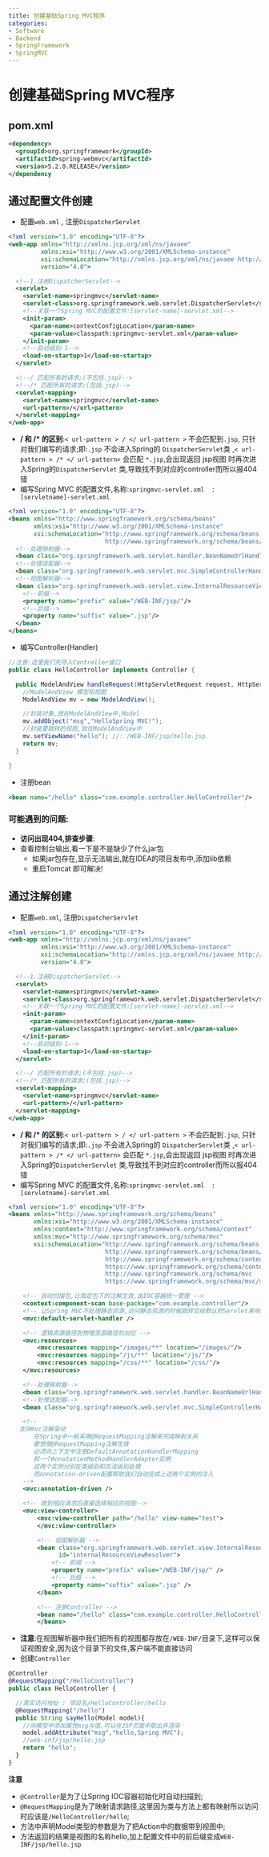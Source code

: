 ```yaml
---
title: 创建基础Spring MVC程序
categories:
- Software
- Backend
- SpringFramework
- SpringMVC
---
```

# 创建基础Spring MVC程序

## pom.xml

```xml
<dependency>
  <groupId>org.springframework</groupId>
  <artifactId>spring-webmvc</artifactId>
  <version>5.2.0.RELEASE</version>
</dependency
```

## 通过配置文件创建

- 配置`web.xml`  , 注册`DispatcherServlet`

```xml
<?xml version="1.0" encoding="UTF-8"?>
<web-app xmlns="http://xmlns.jcp.org/xml/ns/javaee"
         xmlns:xsi="http://www.w3.org/2001/XMLSchema-instance"
         xsi:schemaLocation="http://xmlns.jcp.org/xml/ns/javaee http://xmlns.jcp.org/xml/ns/javaee/web-app_4_0.xsd"
         version="4.0">

  <!--1.注册DispatcherServlet-->
  <servlet>
    <servlet-name>springmvc</servlet-name>
    <servlet-class>org.springframework.web.servlet.DispatcherServlet</servlet-class>
    <!--关联一个Spring MVC的配置文件:[servlet-name]-servlet.xml-->
    <init-param>
      <param-name>contextConfigLocation</param-name>
      <param-value>classpath:springmvc-servlet.xml</param-value>
    </init-param>
    <!--启动级别-1-->
    <load-on-startup>1</load-on-startup>
  </servlet>

  <!--/ 匹配所有的请求;(不包括.jsp)-->
  <!--/* 匹配所有的请求;(包括.jsp)-->
  <servlet-mapping>
    <servlet-name>springmvc</servlet-name>
    <url-pattern>/</url-pattern>
  </servlet-mapping>
</web-app>
```

- **/ 和 /\* 的区别**:`< url-pattern > / </ url-pattern >` 不会匹配到`.jsp`, 只针对我们编写的请求;即:`.jsp` 不会进入Spring的 `DispatcherServlet`类 ,`< url-pattern > /* </ url-pattern>` 会匹配 `*.jsp`,会出现返回 jsp视图 时再次进入Spring的`DispatcherServlet` 类,导致找不到对应的controller而所以报404错
- 编写Spring MVC 的配置文件,名称:`springmvc-servlet.xml  : [servletname]-servlet.xml`

```xml
<?xml version="1.0" encoding="UTF-8"?>
<beans xmlns="http://www.springframework.org/schema/beans"
       xmlns:xsi="http://www.w3.org/2001/XMLSchema-instance"
       xsi:schemaLocation="http://www.springframework.org/schema/beans
                           http://www.springframework.org/schema/beans/spring-beans.xsd">
  <!--处理映射器-->
  <bean class="org.springframework.web.servlet.handler.BeanNameUrlHandlerMapping"/>
  <!--处理适配器-->
  <bean class="org.springframework.web.servlet.mvc.SimpleControllerHandlerAdapter"/>
  <!--视图解析器-->
  <bean class="org.springframework.web.servlet.view.InternalResourceViewResolver" name="InternalResourceViewResolver">
    <!--前缀-->
    <property name="prefix" value="/WEB-INF/jsp/"/>
    <!--后缀-->
    <property name="suffix" value=".jsp"/>
  </bean>
</beans>
```

- 编写Controller(Handler)

```java
//注意:这里我们先导入Controller接口
public class HelloController implements Controller {

  public ModelAndView handleRequest(HttpServletRequest request, HttpServletResponse response) throws Exception {
    //ModelAndView 模型和视图
    ModelAndView mv = new ModelAndView();

    //封装对象,放在ModelAndView中,Model
    mv.addObject("msg","HelloSpring MVC!");
    //封装要跳转的视图,放在ModelAndView中
    mv.setViewName("hello"); //: /WEB-INF/jsp/hello.jsp
    return mv;
  }

}
```

- 注册bean

```xml
<bean name="/hello" class="com.example.controller.HelloController"/>
```

### 可能遇到的问题:

- **访问出现404,排查步骤**:
- 查看控制台输出,看一下是不是缺少了什么jar包
    - 如果jar包存在,显示无法输出,就在IDEA的项目发布中,添加lib依赖
    - 重启Tomcat 即可解决!

## 通过注解创建

- 配置`web.xml`, 注册`DispatcherServlet`

```xml
<?xml version="1.0" encoding="UTF-8"?>
<web-app xmlns="http://xmlns.jcp.org/xml/ns/javaee"
         xmlns:xsi="http://www.w3.org/2001/XMLSchema-instance"
         xsi:schemaLocation="http://xmlns.jcp.org/xml/ns/javaee http://xmlns.jcp.org/xml/ns/javaee/web-app_4_0.xsd"
         version="4.0">

  <!--1.注册DispatcherServlet-->
  <servlet>
    <servlet-name>springmvc</servlet-name>
    <servlet-class>org.springframework.web.servlet.DispatcherServlet</servlet-class>
    <!--关联一个Spring MVC的配置文件:[servlet-name]-servlet.xml-->
    <init-param>
      <param-name>contextConfigLocation</param-name>
      <param-value>classpath:springmvc-servlet.xml</param-value>
    </init-param>
    <!--启动级别-1-->
    <load-on-startup>1</load-on-startup>
  </servlet>

  <!--/ 匹配所有的请求;(不包括.jsp)-->
  <!--/* 匹配所有的请求;(包括.jsp)-->
  <servlet-mapping>
    <servlet-name>springmvc</servlet-name>
    <url-pattern>/</url-pattern>
  </servlet-mapping>
</web-app>
```

- **/ 和 /\* 的区别**:`< url-pattern > / </ url-pattern >` 不会匹配到`.jsp`, 只针对我们编写的请求;即:`.jsp` 不会进入Spring的 `DispatcherServlet`类 ,`< url-pattern > /* </ url-pattern>` 会匹配 `*.jsp`,会出现返回 jsp视图 时再次进入Spring的`DispatcherServlet` 类,导致找不到对应的controller而所以报404错
- 编写Spring MVC 的配置文件,名称:`springmvc-servlet.xml  : [servletname]-servlet.xml`

```xml
<?xml version="1.0" encoding="UTF-8"?>
<beans xmlns="http://www.springframework.org/schema/beans"
       xmlns:xsi="http://www.w3.org/2001/XMLSchema-instance"
       xmlns:context="http://www.springframework.org/schema/context"
       xmlns:mvc="http://www.springframework.org/schema/mvc"
       xsi:schemaLocation="http://www.springframework.org/schema/beans
                           http://www.springframework.org/schema/beans/spring-beans.xsd
                           http://www.springframework.org/schema/context
                           https://www.springframework.org/schema/context/spring-context.xsd
                           http://www.springframework.org/schema/mvc
                           https://www.springframework.org/schema/mvc/spring-mvc.xsd">

    <!-- 自动扫描包,让指定包下的注解生效,由IOC容器统一管理 -->
    <context:component-scan base-package="com.example.controller"/>
    <!-- 让Spring MVC不处理静态资源,访问静态资源的时候就转交给默认的Servlet来响应静态文件,否则报404 找不到静态资源错误 -->
    <mvc:default-servlet-handler />

    <!-- 逻辑资源路径到物理资源路径的对应 -->
    <mvc:resources>
        <mvc:resources mapping="/images/**" location="/images/"/>
        <mvc:resources mapping="/js/**" location="/js/"/>
        <mvc:resources mapping="/css/**" location="/css/"/>
    </mvc:resources>

    <!--处理映射器-->
    <bean class="org.springframework.web.servlet.handler.BeanNameUrlHandlerMapping"/>
    <!--处理适配器-->
    <bean class="org.springframework.web.servlet.mvc.SimpleControllerHandlerAdapter"/>

    <!--
   支持mvc注解驱动
       在Spring中一般采用@RequestMapping注解来完成映射关系
       要想使@RequestMapping注解生效
       必须向上下文中注册DefaultAnnotationHandlerMapping
       和一个AnnotationMethodHandlerAdapter实例
       这两个实例分别在类级别和方法级别处理
       而annotation-driven配置帮助我们自动完成上述两个实例的注入
    -->
    <mvc:annotation-driven />

    <!-- 收到相应请求后直接选择相应的视图-->
    <mvc:view-controller>
        <mvc:view-controller path="/hello" view-name="test">
        </mvc:view-controller>

        <!-- 视图解析器 -->
        <bean class="org.springframework.web.servlet.view.InternalResourceViewResolver"
              id="internalResourceViewResolver">
            <!-- 前缀 -->
            <property name="prefix" value="/WEB-INF/jsp/" />
            <!-- 后缀 -->
            <property name="suffix" value=".jsp" />
        </bean>

        <!-- 注册Controller -->
        <bean name="/hello" class="com.example.controller.HelloController"/>
        </beans>
```

- **注意**:在视图解析器中我们把所有的视图都存放在`/WEB-INF/`目录下,这样可以保证视图安全,因为这个目录下的文件,客户端不能直接访问
- 创建`Controller`

```js
@Controller
@RequestMapping("/HelloController")
public class HelloController {

  //真实访问地址 : 项目名/HelloController/hello
  @RequestMapping("/hello")
  public String sayHello(Model model){
    //向模型中添加属性msg与值,可以在JSP页面中取出并渲染
    model.addAttribute("msg","hello,Spring MVC");
    //web-inf/jsp/hello.jsp
    return "hello";
  }
}
```

**注意**

- `@Controller`是为了让Spring IOC容器初始化时自动扫描到;
- `@RequestMapping`是为了映射请求路径,这里因为类与方法上都有映射所以访问时应该是`/HelloController/hello`;
- 方法中声明Model类型的参数是为了把Action中的数据带到视图中;
- 方法返回的结果是视图的名称hello,加上配置文件中的前后缀变成`WEB-INF/jsp/hello.jsp`